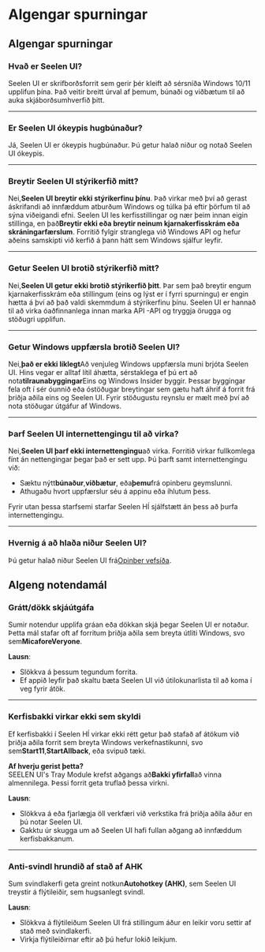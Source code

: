 # **Algengar spurningar**

## **Algengar spurningar**

### **Hvað er Seelen UI?**

Seelen UI er skrifborðsforrit sem gerir þér kleift að sérsníða Windows 10/11 upplifun þína. Það veitir breitt úrval af þemum, búnaði og viðbætum til að auka skjáborðsumhverfið þitt.

***

### **Er Seelen UI ókeypis hugbúnaður?**

Já, Seelen UI er ókeypis hugbúnaður. Þú getur halað niður og notað Seelen UI ókeypis.

***

### **Breytir Seelen UI stýrikerfið mitt?**

Nei,**Seelen UI breytir ekki stýrikerfinu þínu**. Það virkar með því að gerast áskrifandi að innfæddum atburðum Windows og túlka þá eftir þörfum til að sýna viðeigandi efni. Seelen UI les kerfisstillingar og nær þeim innan eigin stillinga, en það**Breytir ekki eða breytir neinum kjarnakerfisskrám eða skráningarfærslum**. Forritið fylgir stranglega við Windows API og hefur aðeins samskipti við kerfið á þann hátt sem Windows sjálfur leyfir.

***

### **Getur Seelen UI brotið stýrikerfið mitt?**

Nei,**Seelen UI getur ekki brotið stýrikerfið þitt**. Þar sem það breytir engum kjarnakerfisskrám eða stillingum (eins og lýst er í fyrri spurningu) er engin hætta á því að það valdi skemmdum á stýrikerfinu þínu. Seelen UI er hannað til að virka óaðfinnanlega innan marka API -API og tryggja örugga og stöðugri upplifun.

***

### **Getur Windows uppfærsla brotið Seelen UI?**

Nei,**það er ekki líklegt**Að venjuleg Windows uppfærsla muni brjóta Seelen UI. Hins vegar er alltaf lítil áhætta, sérstaklega ef þú ert að nota**tilraunabyggingar**Eins og Windows Insider byggir. Þessar byggingar fela oft í sér óunnið eða óstöðugar breytingar sem gætu haft áhrif á forrit frá þriðja aðila eins og Seelen UI. Fyrir stöðugustu reynslu er mælt með því að nota stöðugar útgáfur af Windows.

***

### **Þarf Seelen UI internettengingu til að virka?**

Nei,**Seelen UI þarf ekki internettengingu**að virka. Forritið virkar fullkomlega fínt án nettengingar þegar það er sett upp. Þú þarft samt internettengingu við:

* Sæktu nýtt**búnaður**,**viðbætur**, eða**þemu**frá opinberu geymslunni.
* Athugaðu hvort uppfærslur séu á appinu eða íhlutum þess.

Fyrir utan þessa starfsemi starfar Seelen HÍ sjálfstætt án þess að þurfa internettengingu.

***

### **Hvernig á að hlaða niður Seelen UI?**

Þú getur halað niður Seelen UI frá[Opinber vefsíða](https://seelen.io).

## **Algeng notendamál**

### **Grátt/dökk skjáútgáfa**

Sumir notendur upplifa gráan eða dökkan skjá þegar Seelen UI er notaður. Þetta mál stafar oft af forritum þriðja aðila sem breyta útliti Windows, svo sem**MicaforeVeryone**.

**Lausn**:

* Slökkva á þessum tegundum forrita.
* Ef appið leyfir það skaltu bæta Seelen UI við útilokunarlista til að koma í veg fyrir átök.

***

### **Kerfisbakki virkar ekki sem skyldi**

Ef kerfisbakki í Seelen HÍ virkar ekki rétt getur það stafað af átökum við þriðja aðila forrit sem breyta Windows verkefnastikunni, svo sem**Start11**,**StartAllback**, eða svipuð tæki.

**Af hverju gerist þetta?**\
SEELEN UI's Tray Module krefst aðgangs að**Bakki yfirfall**að vinna almennilega. Þessi forrit geta truflað þessa virkni.

**Lausn**:

* Slökkva á eða fjarlægja öll verkfæri við verkstika frá þriðja aðila áður en þú notar Seelen UI.
* Gakktu úr skugga um að Seelen UI hafi fullan aðgang að innfæddum kerfisbakkanum.

***

### **Anti-svindl hrundið af stað af AHK**

Sum svindlakerfi geta greint notkun**Autohotkey (AHK)**, sem Seelen UI treystir á flýtileiðir, sem hugsanlegt svindl.

**Lausn**:

* Slökkva á flýtileiðum Seelen UI frá stillingum áður en leikir voru settir af stað með svindlakerfi.
* Virkja flýtileiðirnar eftir að þú hefur lokið leikjum.
